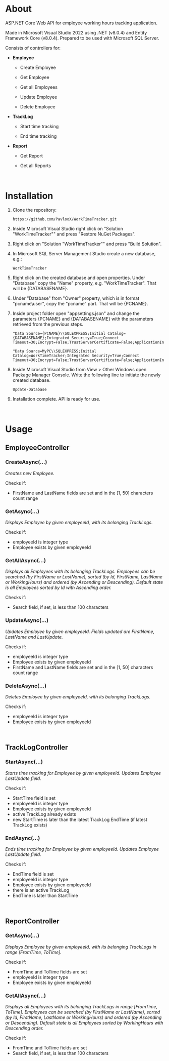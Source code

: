 # About

ASP.NET Core Web API for employee working hours tracking application. 

Made in Microsoft Visual Studio 2022 using .NET (v8.0.4) and Entity Framework Core (v8.0.4). Prepared to be used with Microsoft SQL Server.

Consists of controllers for: 

* **Employee**
    * Create Employee
    
    * Get Employee
    * Get all Employees
    * Update Employee
    * Delete Employee

* **TrackLog**
    * Start time tracking
    
    * End time tracking

* **Report**
    * Get Report
    
    * Get all Reports

<br>

# Installation

1. Clone the repository:
   ```
   https://github.com/PavlooX/WorkTimeTracker.git
   ```

2. Inside Microsoft Visual Studio right click on "Solution "WorkTimeTracker"" and press "Restore NuGet Packages".

3. Right click on "Solution "WorkTimeTracker"" and press "Build Solution".

4. In Microsoft SQL Server Management Studio create a new database, e.g.:
   ```
   WorkTimeTracker
   ```

5. Right click on the created database and open properties. Under "Database" copy the "Name" property, e.g. "WorkTimeTracker". That will be {DATABASENAME}. 

6. Under "Database" from "Owner" property, which is in format "pcname\user", copy the "pcname" part. That will be {PCNAME}.

7. Inside project folder open "appsettings.json" and change the parameters {PCNAME} and {DATABASENAME} with the parameters retrieved from the previous steps.
   ```
   "Data Source={PCNAME}\\SQLEXPRESS;Initial Catalog={DATABASENAME};Integrated Security=True;Connect Timeout=30;Encrypt=False;TrustServerCertificate=False;ApplicationIntent=ReadWrite;MultiSubnetFailover=False"
   ```
   ```
   "Data Source=MyPC\\SQLEXPRESS;Initial Catalog=WorkTimeTracker;Integrated Security=True;Connect Timeout=30;Encrypt=False;TrustServerCertificate=False;ApplicationIntent=ReadWrite;MultiSubnetFailover=False"
   ```

8. Inside Microsoft Visual Studio from View > Other Windows open Package Manager Console. Write the following line to initiate the newly created database.
   ```
   Update-Database
   ```

9. Installation complete. API is ready for use.

<br>


# Usage


## EmployeeController


### CreateAsync(...)

*Creates new Employee.*

Checks if:
* FirstName and LastName fields are set and in the [1, 50] characters count range


### GetAsync(...)

*Displays Employee by given employeeId, with its belonging TrackLogs.*

Checks if:
* employeeId is integer type
* Employee exists by given employeeId 


### GetAllAsync(...)

*Displays all Employees with its belonging TrackLogs. Employees can be searched (by FirstName or LastName), sorted (by Id, FirstName, LastName or WorkingHours) and ordered (by Ascending or Descending). Default state is all Employees sorted by Id with Ascending order.*

Checks if:
* Search field, if set, is less than 100 characters


### UpdateAsync(...)

*Updates Employee by given employeeId. Fields updated are FirstName, LastName and LastUpdate.*

Checks if:
* employeeId is integer type
* Employee exists by given employeeId 
* FirstName and LastName fields are set and in the [1, 50] characters count range
  

### DeleteAsync(...)

*Deletes Employee by given employeeId, with its belonging TrackLogs.*

Checks if:
* employeeId is integer type
* Employee exists by given employeeId 


<br>


## TrackLogController


### StartAsync(...)

*Starts time tracking for Employee by given employeeId. Updates Employee LastUpdate field.*

Checks if:
* StartTime field is set
* employeeId is integer type
* Employee exists by given employeeId 
* active TrackLog already exists
* new StartTime is later than the latest TrackLog EndTime (if latest TrackLog exists)


### EndAsync(...)

*Ends time tracking for Employee by given employeeId. Updates Employee LastUpdate field.*

Checks if:
* EndTime field is set
* employeeId is integer type
* Employee exists by given employeeId 
* there is an active TrackLog
* EndTime is later than StartTime


<br>


## ReportController


### GetAsync(...)

*Displays Employee by given employeeId, with its belonging TrackLogs in range [FromTime, ToTime].*

Checks if:
* FromTime and ToTime fields are set
* employeeId is integer type
* Employee exists by given employeeId 


### GetAllAsync(...)

*Displays all Employees with its belonging TrackLogs in range [FromTime, ToTime]. Employees can be searched (by FirstName or LastName), sorted (by Id, FirstName, LastName or WorkingHours) and ordered (by Ascending or Descending). Default state is all Employees sorted by WorkingHours with Descending order.*

Checks if:
* FromTime and ToTime fields are set
* Search field, if set, is less than 100 characters


<br>
<br>
